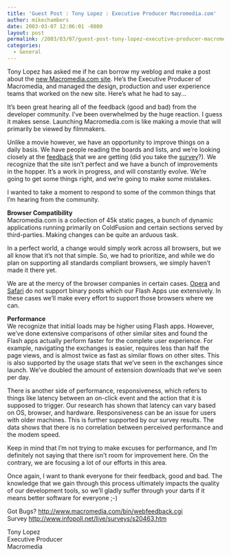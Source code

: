 ```yaml
---
title: 'Guest Post : Tony Lopez : Executive Producer Macromedia.com'
author: mikechambers
date: 2003-03-07 12:06:01 -0800
layout: post
permalink: /2003/03/07/guest-post-tony-lopez-executive-producer-macromediacom/
categories:
  - General
---
```



Tony Lopez has asked me if he can borrow my weblog and make a post about the [new Macromedia.com site][1]. He&#8217;s the Executive Producer of Macromedia, and managed the design, production and user experience teams that worked on the new site. Here&#8217;s what he had to say...

It&#8217;s been great hearing all of the feedback (good and bad) from the developer community. I&#8217;ve been overwhelmed by the huge reaction. I guess it makes sense. Launching Macromedia.com is like making a movie that will primarily be viewed by filmmakers. 

Unlike a movie however, we have an opportunity to improve things on a daily basis. We have people reading the boards and lists, and we&#8217;re looking closely at the [feedback][2] that we are getting (did you take the [survey][3]?). We recognize that the site isn&#8217;t perfect and we have a bunch of improvements in the hopper. It&#8217;s a work in progress, and will constantly evolve. We&#8217;re going to get some things right, and we&#8217;re going to make some mistakes. 

I wanted to take a moment to respond to some of the common things that I&#8217;m hearing from the community.  
<!--more-->

  
**Browser Compatibility**  
Macromedia.com is a collection of 45k static pages, a bunch of dynamic applications running primarily on ColdFusion and certain sections served by third-parties. Making changes can be quite an arduous task. 

In a perfect world, a change would simply work across all browsers, but we all know that it&#8217;s not that simple. So, we had to prioritize, and while we do plan on supporting all standards compliant browsers, we simply haven&#8217;t made it there yet. 

We are at the mercy of the browser companies in certain cases. [Opera][4] and [Safari][5] do not support binary posts which our Flash Apps use extensively. In these cases we&#8217;ll make every effort to support those browsers where we can. 

**Performance**  
We recognize that initial loads may be higher using Flash apps. However, we&#8217;ve done extensive comparisons of other similar sites and found the Flash apps actually perform faster for the complete user experience. For example, navigating the exchanges is easier, requires less than half the page views, and is almost twice as fast as similar flows on other sites. This is also supported by the usage stats that we&#8217;ve seen in the exchanges since launch. We&#8217;ve doubled the amount of extension downloads that we&#8217;ve seen per day.

There is another side of performance, responsiveness, which refers to things like latency between an on-click event and the action that it is supposed to trigger. Our research has shown that latency can vary based on OS, browser, and hardware. Responsiveness can be an issue for users with older machines. This is further supported by our survey results. The data shows that there is no correlation between perceived performance and the modem speed. 

Keep in mind that I&#8217;m not trying to make excuses for performance, and I&#8217;m definitely not saying that there isn&#8217;t room for improvement here. On the contrary, we are focusing a lot of our efforts in this area.

Once again, I want to thank everyone for their feedback, good and bad. The knowledge that we gain through this process ultimately impacts the quality of our development tools, so we&#8217;ll gladly suffer through your darts if it means better software for everyone ;-)

Got Bugs? <http://www.macromedia.com/bin/webfeedback.cgi>  
Survey <http://www.infopoll.net/live/surveys/s20463.htm>

Tony Lopez  
Executive Producer  
Macromedia

 [1]: http://www.macromedia.com
 [2]: http://www.macromedia.com/bin/webfeedback.cgi
 [3]: http://www.infopoll.net/live/surveys/s20463.htm
 [4]: http://www.opera.com
 [5]: http://www.apple.com/safari/